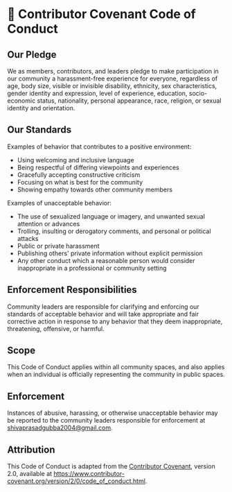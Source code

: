# 🤝 Contributor Covenant Code of Conduct

## Our Pledge
We as members, contributors, and leaders pledge to make participation in our
community a harassment-free experience for everyone, regardless of age, body
size, visible or invisible disability, ethnicity, sex characteristics, gender
identity and expression, level of experience, education, socio-economic status,
nationality, personal appearance, race, religion, or sexual identity and orientation.

## Our Standards
Examples of behavior that contributes to a positive environment:

* Using welcoming and inclusive language
* Being respectful of differing viewpoints and experiences
* Gracefully accepting constructive criticism
* Focusing on what is best for the community
* Showing empathy towards other community members

Examples of unacceptable behavior:

* The use of sexualized language or imagery, and unwanted sexual attention or advances
* Trolling, insulting or derogatory comments, and personal or political attacks
* Public or private harassment
* Publishing others' private information without explicit permission
* Any other conduct which a reasonable person would consider inappropriate in a professional or community setting

## Enforcement Responsibilities
Community leaders are responsible for clarifying and enforcing our standards of
acceptable behavior and will take appropriate and fair corrective action in response
to any behavior that they deem inappropriate, threatening, offensive, or harmful.

## Scope
This Code of Conduct applies within all community spaces, and also applies when
an individual is officially representing the community in public spaces.

## Enforcement
Instances of abusive, harassing, or otherwise unacceptable behavior may be reported
to the community leaders responsible for enforcement at <shivaprasadgubba2004@gmail.com>.

## Attribution
This Code of Conduct is adapted from the [Contributor Covenant][Contributor Covenant Homepage],
version 2.0, available at https://www.contributor-covenant.org/version/2/0/code_of_conduct.html.

[Contributor Covenant Homepage]: https://www.contributor-covenant.org
